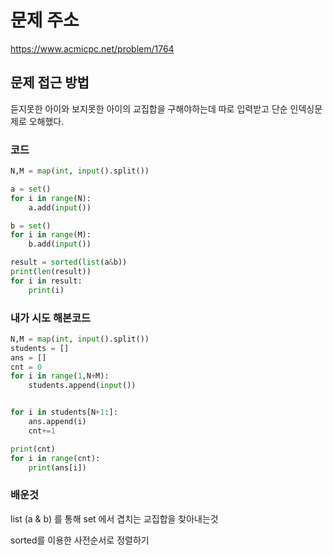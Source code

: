 # 문제 주소
https://www.acmicpc.net/problem/1764

## 문제 접근 방법
듣지못한 아이와 보지못한 아이의 교집합을 구해야하는데 따로 입력받고 단순 인덱싱문제로 오해했다.

### 코드
```python
N,M = map(int, input().split())

a = set()
for i in range(N):
    a.add(input())

b = set()
for i in range(M):
    b.add(input())

result = sorted(list(a&b))
print(len(result))
for i in result:
    print(i)
```

### 내가 시도 해본코드 

```python
N,M = map(int, input().split())
students = []
ans = []
cnt = 0
for i in range(1,N+M):
    students.append(input())


for i in students[N+1:]:
    ans.append(i)
    cnt+=1

print(cnt)
for i in range(cnt):
    print(ans[i])


```

### 배운것
list (a & b) 를 통해 set 에서 겹치는 교집합을 찾아내는것 <br>

sorted를 이용한 사전순서로 정렬하기

